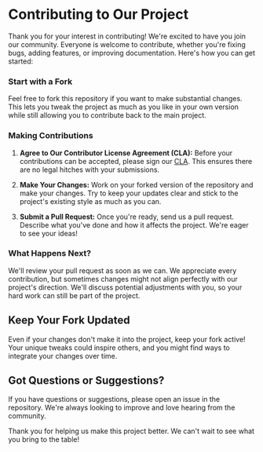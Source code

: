 # Contributing to Our Project

Thank you for your interest in contributing! We're excited to have you join our community. Everyone
is welcome to contribute, whether you're fixing bugs, adding features, or improving documentation.
Here's how you can get started:

### Start with a Fork

Feel free to fork this repository if you want to make substantial changes. This lets you tweak the
project as much as you like in your own version while still allowing you to contribute back to the
main project.

### Making Contributions

1. **Agree to Our Contributor License Agreement (CLA):** Before your contributions can be accepted,
   please sign our [CLA][CLA]. This ensures there are no legal hitches with your submissions.

2. **Make Your Changes:** Work on your forked version of the repository and make your changes. Try
   to keep your updates clear and stick to the project's existing style as much as you can.

3. **Submit a Pull Request:** Once you're ready, send us a pull request. Describe what you've done
   and how it affects the project. We're eager to see your ideas!

### What Happens Next?

We'll review your pull request as soon as we can. We appreciate every contribution, but sometimes
changes might not align perfectly with our project's direction. We'll discuss potential adjustments
with you, so your hard work can still be part of the project.

## Keep Your Fork Updated

Even if your changes don't make it into the project, keep your fork active! Your unique tweaks could
inspire others, and you might find ways to integrate your changes over time.

## Got Questions or Suggestions?

If you have questions or suggestions, please open an issue in the repository. We're always looking
to improve and love hearing from the community.

Thank you for helping us make this project better. We can't wait to see what you bring to the table!

[CLA]: https://forms.gle/J5iqyH4hrHQQDfUCA
